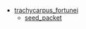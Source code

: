 * [trachycarpus_fortunei](trachycarpus_fortunei)
  * [seed_packet](trachycarpus_fortunei/seed_packet)
